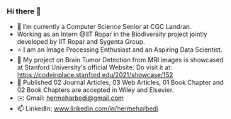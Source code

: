 ### Hi there 👋

- 🔭 I’m currently a Computer Science Senior at CGC Landran.
- Working as an Intern @IIT Ropar in the Biodiversity project jointly developed by IIT Ropar and Sygenta Group.
- ⭐ I am an Image Processing Enthusiast and an Aspiring Data Scientist.
- 🥇 My project on Brain Tumor Detection from MRI images is showcased at Stanford University's official Website. Do visit it at: https://codeinplace.stanford.edu/2021/showcase/152
- 🔭 Published 02 Journal Articles, 03 Web Articles, 01 Book Chapter and 02 Book Chapters are accepted in Wiley and Elsevier. 
- ✉️ Gmail: hermeharbedi@gmail.com
- 📫 LinkedIn: www.linkedin.com/in/hermeharbedi


